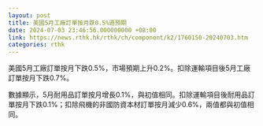 ```yaml
---
layout: post
title: 美國5月工廠訂單按月跌0.5%遜預期
date: 2024-07-03 23:46:56.000000000 +08:00
link: https://news.rthk.hk/rthk/ch/component/k2/1760150-20240703.htm
categories: rthk
---
```


美國5月工廠訂單按月下跌0.5%，市場預期上升0.2%。扣除運輸項目後5月工廠訂單按月下跌0.7%。

數據顯示，5月耐用品訂單按月增長0.1%，與初值相同。扣除運輸項目後耐用品訂單按月下跌0.1%；扣除飛機的非國防資本材訂單按月減少0.6%，兩值都與初值相同。
